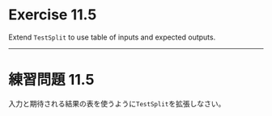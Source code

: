 # Exercise 11.5
Extend `TestSplit` to use table of inputs and expected outputs.

---
# 練習問題 11.5
入力と期待される結果の表を使うように`TestSplit`を拡張しなさい。
